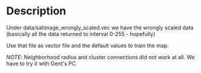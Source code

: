 # Description

Under data/satimage_wrongly_scaled.vec we have the wrongly scaled data (basically
all the data returned to interval 0-255 - hopefully)

Use that file as vector file and the default values to train the map.


*NOTE*: Neighborhood radius and cluster connections did not work at all.
We have to try it with Gent's PC

